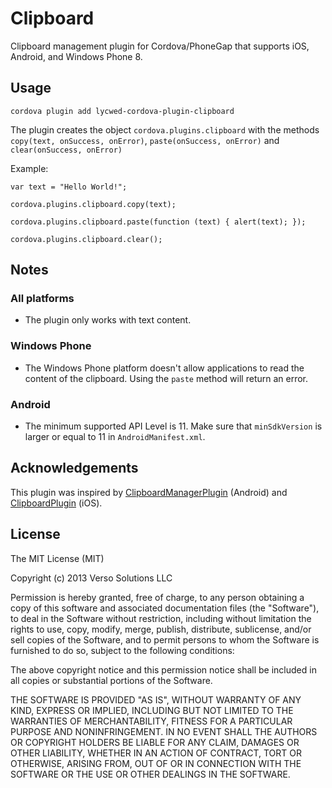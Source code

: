 # Clipboard

Clipboard management plugin for Cordova/PhoneGap that supports iOS, Android, and Windows Phone 8.

## Usage

`cordova plugin add lycwed-cordova-plugin-clipboard`

The plugin creates the object `cordova.plugins.clipboard` with the methods `copy(text, onSuccess, onError)`, `paste(onSuccess, onError)` and `clear(onSuccess, onError)`

Example:

    var text = "Hello World!";

    cordova.plugins.clipboard.copy(text);

    cordova.plugins.clipboard.paste(function (text) { alert(text); });

    cordova.plugins.clipboard.clear();

## Notes

### All platforms

* The plugin only works with text content.

### Windows Phone

* The Windows Phone platform doesn't allow applications to read the content of the clipboard. Using the `paste` method will return an error.

### Android

* The minimum supported API Level is 11. Make sure that `minSdkVersion` is larger or equal to 11 in `AndroidManifest.xml`.

## Acknowledgements

This plugin was inspired by [ClipboardManagerPlugin](https://github.com/jacob/ClipboardManagerPlugin) (Android) and [ClipboardPlugin](https://github.com/phonegap/phonegap-plugins/tree/master/iPhone/ClipboardPlugin) (iOS).

## License

The MIT License (MIT)

Copyright (c) 2013 Verso Solutions LLC

Permission is hereby granted, free of charge, to any person obtaining a copy
of this software and associated documentation files (the "Software"), to deal
in the Software without restriction, including without limitation the rights
to use, copy, modify, merge, publish, distribute, sublicense, and/or sell
copies of the Software, and to permit persons to whom the Software is
furnished to do so, subject to the following conditions:

The above copyright notice and this permission notice shall be included in
all copies or substantial portions of the Software.

THE SOFTWARE IS PROVIDED "AS IS", WITHOUT WARRANTY OF ANY KIND, EXPRESS OR
IMPLIED, INCLUDING BUT NOT LIMITED TO THE WARRANTIES OF MERCHANTABILITY,
FITNESS FOR A PARTICULAR PURPOSE AND NONINFRINGEMENT. IN NO EVENT SHALL THE
AUTHORS OR COPYRIGHT HOLDERS BE LIABLE FOR ANY CLAIM, DAMAGES OR OTHER
LIABILITY, WHETHER IN AN ACTION OF CONTRACT, TORT OR OTHERWISE, ARISING FROM,
OUT OF OR IN CONNECTION WITH THE SOFTWARE OR THE USE OR OTHER DEALINGS IN
THE SOFTWARE.
